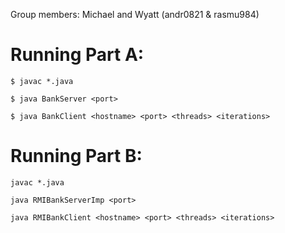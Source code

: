 Group members: Michael and Wyatt (andr0821 & rasmu984)

# Running Part A:
```
$ javac *.java

$ java BankServer <port>

$ java BankClient <hostname> <port> <threads> <iterations>
```
# Running Part B:
```
javac *.java

java RMIBankServerImp <port>

java RMIBankClient <hostname> <port> <threads> <iterations>
